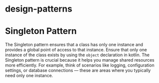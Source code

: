 # design-patterns

# Singleton Pattern
The Singleton pattern ensures that a class has only one instance and provides a global point of access to that instance.
Ensure that only one instance of the class exists by using the `object` declaration in kotlin.
The Singleton pattern is crucial because it helps you manage shared resources more efficiently. For example, think of scenarios like logging, configuration settings, or database connections — these are areas where you typically need only one instance.